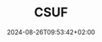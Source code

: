---
date: '2024-08-26T09:53:42+02:00' # date in which the content is created - defaults to "today"
title: 'CSUF'
draft: false # set to "true" if you want to hide the content 
weight: 2

university: "California State University of Fullerton"
year: "2020-2022"
degree: "Masters of Science, Information Technology Management"

---